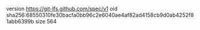 version https://git-lfs.github.com/spec/v1
oid sha256:68550310fe30bacfa0bb96c2e6040ae4af82ad4158cb9d0ab4252f81abb6399b
size 564
